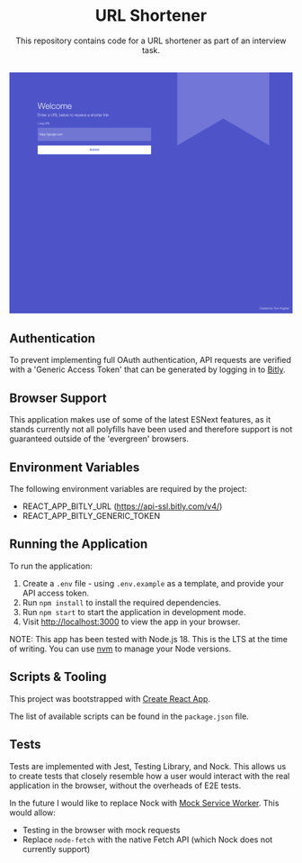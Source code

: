 <div align="center">
    <h1>URL Shortener</h1>
    <p>This repository contains code for a URL shortener as part of an interview task.</p>
    <br />
    <img
      alt=""
      src="/app.png"
    />
</div>

## Authentication

To prevent implementing full OAuth authentication, API requests are verified with a 'Generic Access Token' that can be generated by logging in to [Bitly](https://app.bitly.com/settings/api/).

## Browser Support

This application makes use of some of the latest ESNext features, as it stands currently not all polyfills have been used and therefore support is not guaranteed outside of the 'evergreen' browsers.

## Environment Variables

The following environment variables are required by the project:

* REACT_APP_BITLY_URL (https://api-ssl.bitly.com/v4/)
* REACT_APP_BITLY_GENERIC_TOKEN

## Running the Application

To run the application:

1. Create a `.env` file - using `.env.example` as a template, and provide your API access token.
2. Run `npm install` to install the required dependencies.
3. Run `npm start` to start the application in development mode.
4. Visit [http://localhost:3000](http://localhost:3000) to view the app in your browser.

NOTE: This app has been tested with Node.js 18. This is the LTS at the time of writing. You can use [nvm](https://github.com/nvm-sh/nvm) to manage your Node versions.

## Scripts & Tooling

This project was bootstrapped with [Create React App](https://github.com/facebook/create-react-app).

The list of available scripts can be found in the `package.json` file.

## Tests

Tests are implemented with Jest, Testing Library, and Nock. This allows us to create tests that closely resemble how a user would interact with the real application in the browser, without the overheads of E2E tests.

In the future I would like to replace Nock with [Mock Service Worker](https://mswjs.io/). This would allow:

* Testing in the browser with mock requests
* Replace `node-fetch` with the native Fetch API (which Nock does not currently support)
